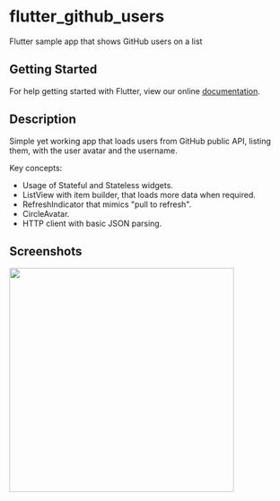 # flutter_github_users

Flutter sample app that shows GitHub users on a list

## Getting Started

For help getting started with Flutter, view our online
[documentation](http://flutter.io/).

## Description

Simple yet working app that loads users from GitHub public API, listing them, with the user avatar and the username.

Key concepts:

- Usage of Stateful and Stateless widgets.
- ListView with item builder, that loads more data when required.
- RefreshIndicator that mimics "pull to refresh".
- CircleAvatar.
- HTTP client with basic JSON parsing.

## Screenshots

<img src="https://raw.githubusercontent.com/miquelbeltran/flutter_github_users/master/Screenshot_20171014-161613.png" width="400"/>
